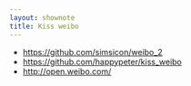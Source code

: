 ```yaml
---
layout: shownote
title: Kiss weibo
---
```

- <https://github.com/simsicon/weibo_2>
- <https://github.com/happypeter/kiss_weibo>
- <http://open.weibo.com/>

